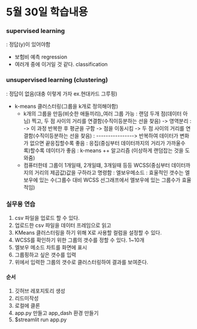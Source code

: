 # 5월 30일 학습내용

### supervised learning
  : 정답(y)이 있어야함
- 보험비 예측 regression
- 여러개 중에 이거일 것 같다. classification

### unsupervised learning (clustering)
  : 정답이 없음(대충 이렇게 가자 ex.현대카드 그루핑)
 - k-means 클러스터링(그룹을 k개로 정의해야함)
    - k개의 그룹을 만듬(비슷한 애들끼리)_여러 그룹 가능
      : 랜덤 두개 점(데이터 아님) 찍고, 두 점 사이의 거리를 연결함(수직이등분하는 선을 찾음) -> 영역분리
      : -> 이 과정 반복한 후 평균을 구함 -> 점을 이동시킴 -> 두 점 사이의 거리를 연결함(수직이등분하는 선을 찾음)
      : ----------------> 반복하여 데이터가 변화가 없으면 끝응집할수록 좋음
      : 응집(중심부터 데이터까지의 거리가 가까울수록)할수록 데이터가 좋음
      : k-means ++ 알고리즘 (이상하게 랜덤잡는 것을 도와줌)
    - 컴퓨터한테 그룹이 1개일때, 2개일떄, 3개일때 등등 WCSS(중심부터 데이터까지의 거리의 제곱값)값을 구하라고 명령함
      : 엘보우메소드 : 효울적인 갯수는 엘보우에 있는 수(그룹수 대비 WCSS 선그래프에서 엘보우에 있는 그룹수가 효율적임)

### 실무용 연습
1. csv 파일을 업로드 할 수 있다.
2. 업로드한 csv 파일을 데이터 프레임으로 읽고
3. KMeans 클러스터링을 하기 위해 X로 사용할 컬럼을 설정할 수 있다.
4. WCSS를 확인하기 위한 그룹의 갯수를 정할 수 있다. 1~10개
5. 엘보우 메소드 차트를 화면에 표시
6. 그룹핑하고 싶은 갯수를 입력
7. 위에서 입력한 그룹의 갯수로 클러스터링하여 결과를 보여준다.
   
#### 순서
1. 깃허브 레포지토리 생성
2. 리드미작성
3. 로컬에 클론
4. app.py 만들고 app_dash 환경 만들기
5. $streamlit run app.py 